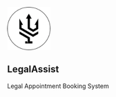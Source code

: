 
<img src="Frontend/logo/LegalAssist.png" width="100" heigth="100" />

## LegalAssist

Legal Appointment Booking System